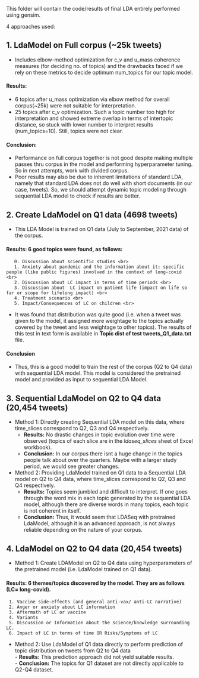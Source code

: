 This folder will contain the code/results of final LDA entirely performed using gensim.

4 approaches used:
## 1. LdaModel on Full corpus (~25k tweets)
   - Includes elbow-method optimization for c_v and u_mass coherence measures (for deciding no. of topics) and the drawbacks faced if we rely on these metrics to decide optimum num_topics for our topic model.
   #### Results:
   - 6 topics after u_mass optimization via elbow method for overall corpus(~25k) were not suitable for interpretation.
   - 25 topics after c_v optimization. Such a topic number too high for interpretation and showed extreme overlap in terms of intertopic distance, so stuck with lower number to interpret results (num_topics=10). Still, topics were not clear.
   #### Conclusion:
   - Performance on full corpus together is not good despite making multiple passes thru corpus in the model and performing hyperparameter tuning. So in next attempts, work with divided corpus.
   - Poor results may also be due to inherent limitations of standard LDA, namely that standard LDA does not do well with short documents (in our case, tweets). So, we should attempt dynamic topic modeling through sequential LDA model to check if results are better.

## 2. Create LdaModel on Q1 data (4698 tweets) 
   - This LDA Model is trained on Q1 data (July to September, 2021 data) of the corpus.
   #### Results: 6 good topics were found, as follows: <br>
       0. Discussion about scientific studies <br>
       1. Anxiety about pandemic and the information about it; specific people (like public figures) involved in the context of long-covid <br>
       2. Discussion about LC impact in terms of time periods <br>
       3. Discussion about  LC impact on patient life (impact on life so far or scope for lifelong impact) <br>
       4. Treatment scenario <br>
       5. Impact/Consequences of LC on children <br>
   
   * It was found that distribution was quite good (i.e. when a tweet was given to the model, it assigned more weightage to the topics actually covered by the tweet and less weightage to other topics). The results of this test in text form is available in **Topic dist of test tweets_Q1_data.txt** file. <br>
   #### Conclusion
   * Thus, this is a good model to train the rest of the corpus (Q2 to Q4 data) with sequential LDA model. This model is considered the pretrained model and provided as input to sequential LDA Model.
    
## 3. Sequential LdaModel on Q2 to Q4 data (20,454 tweets) 
   - Method 1: Directly creating Sequential LDA model on this data, where time_slices correspond to Q2, Q3 and Q4 respectively.
      - **Results:** No drastic changes in topic evolution over time were observed (topics of each slice are in the *ldaseq_slices* sheet of Excel workbook). 
      - **Conclusion:** In our corpus there isnt a huge change in the topics people talk about over the quarters. Maybe with a larger study period, we would see greater changes.
   - Method 2: Providing LdaModel trained on Q1 data to a Sequential LDA model on Q2 to Q4 data, where time_slices correspond to Q2, Q3 and Q4 respectively.
      - **Results:** Topics seem jumbled and difficult to interpret. If one goes through the word mix in each topic generated by the sequential LDA model, although there are diverse words in many topics, each topic is not coherent in itself. 
      - **Conclusion:** Thus, it would seem that LDASeq with pretrained LdaModel, although it is an advanced approach, is not always reliable depending on the nature of your corpus.


## 4. LdaModel on Q2 to Q4 data (20,454 tweets) 
   - Method 1: Create LDAModel on Q2 to Q4 data using hyperparameters of the pretrained model (i.e. LdaModel trained on Q1 data). <br>
   
   #### Results: **6 themes/topics** discovered by the model. They are as follows (LC= long-covid). <br>
  ``` 
   1. Vaccine side-effects (and general anti-vax/ anti-LC narrative)
   2. Anger or anxiety about LC information
   3. Aftermath of LC or vaccine
   4. Variants
   5. Discussion or Information about the science/knowledge surrounding LC.
   6. Impact of LC in terms of time OR Risks/Symptoms of LC
   ```
   
   -  Method 2: Use LdaModel of Q1 data directly to perform prediction of topic distribution on tweets from Q2 to Q4 data <br>
     - **Results:** This prediction approach did not yield suitable results. <br>
     - **Conclusion:** The topics for Q1 dataset are not directly applicable to Q2-Q4 dataset.




  

